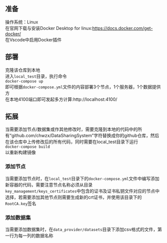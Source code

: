  
## 准备
操作系统：Linux  
在官网下载与安装Docker Desktop for linux:https://docs.docker.com/get-docker/  
在Vscode中启用Docker插件  

## 部署
克隆该仓库到本地  
进入`local_test`目录，执行命令  
````docker-compose up````  
即可根据`docker-compose.yml`文件的内容部署3个节点，1个服务器，1个数据提供方  
在本地4100端口即可发起多方计算:http://localhost:4100/  

## 拓展
当需要添加节点/数据集或作其他修改时，需要克隆到本地的代码中的所有“github.com/chwzx/DataSharingSystem”字符替换成你的github仓库，然后在该仓库中上传修改后的所有代码，同时需要在local_test目录下运行  
````docker-compose build````  
以重新构建镜像  
### 添加节点
当需要添加节点时，在`local_test`目录下的`docker-compose.yml`文件中编写添加新容器的代码，需要注意节点名称必须从目录`key_management/keys_certificates`中包含的证书及证书私钥文件对应的节点中选择，若需要添加其他节点则需要生成新的crt证书，并使用该目录下的`RootCA.key`签名
### 添加数据集
当需要添加数据集时，在`data_provider/datasets`目录下添加csv格式的文件，第一行为每一列的数据名称

